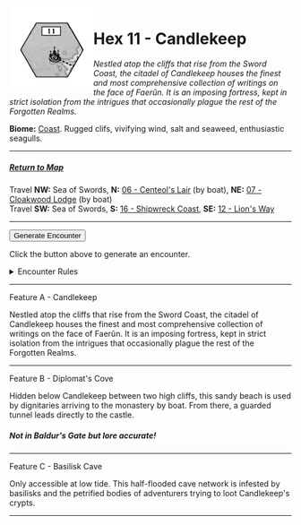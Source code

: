 
<img align="left" width=150px src="/images/Hexes/hex11.png">
<h1>Hex 11 - Candlekeep</h1>

*Nestled atop the cliffs that rise from the Sword Coast, the citadel of Candlekeep houses the finest and most comprehensive collection of writings on the face of Faerûn. It is an imposing fortress, kept in strict isolation from the intrigues that occasionally plague the rest of the Forgotten Realms.*

**Biome:** <u>Coast</u>. Rugged clifs, vivifying wind, salt and seaweed, enthusiastic seagulls.

---

##### [Return to Map](https://saltygoo.github.io/2024/12/31/BGHex/)
Travel **NW:** Sea of Swords, **N:** [06 - Centeol's Lair](/pages/BaldurHex/06-CenteolsLair) (by boat), **NE:** [07 - Cloakwood Lodge](/pages/BaldurHex/07-CloakwoodLodge) (by boat)<br>
Travel **SW:** Sea of Swords, **S:** [16 - Shipwreck Coast](/pages/BaldurHex/16-ShipwreckCoast), **SE:** [12 - Lion's Way](/pages/BaldurHex/12-LionsWay)

 ---
 
<button id="generateText" >Generate Encounter</button> <br>

<span class="grey" id="result" style="height: 75px;"> Click the button above to generate an encounter. </span>

<details markdown="1">
<summary>Encounter Rules</summary>
Generate an encounter the first time the party goes to one of this hex's features and every 12 hours. Encounters can happen on the way to the location or at the destination. If an encounter would happen while the party rests, good survival skills while setting up camp make the encounter happen after the full rest is completed. Search the [Baldur's Gate Wiki](https://baldursgate.fandom.com/wiki/Baldur%27s_Gate_Wiki) for informations on named NPC. Do not hesitate to replace any named NPC by one the players have already met from time to time! It makes for a better story.
</details>

 ---

<span class="blacktitle"> Feature A - Candlekeep</span>

Nestled atop the cliffs that rise from the Sword Coast, the citadel of Candlekeep houses the finest and most comprehensive collection of writings on the face of Faerûn. It is an imposing fortress, kept in strict isolation from the intrigues that occasionally plague the rest of the Forgotten Realms.

---

<span class="blacktitle"> Feature B - Diplomat's Cove</span>

Hidden below Candlekeep between two high cliffs, this sandy beach is used by dignitaries arriving to the monastery by boat. From there, a guarded tunnel leads directly to the castle.

##### Not in Baldur's Gate but lore accurate!

---

<span class="blacktitle"> Feature C - Basilisk Cave</span>

Only accessible at low tide. This half-flooded cave network is infested by basilisks and the petrified bodies of adventurers trying to loot Candlekeep's crypts.

---

<script>
    const climate1 = "Coast";
    const climate2 = "Coast";
</script>
<script src="/scripts/BGencounter.js"></script>
